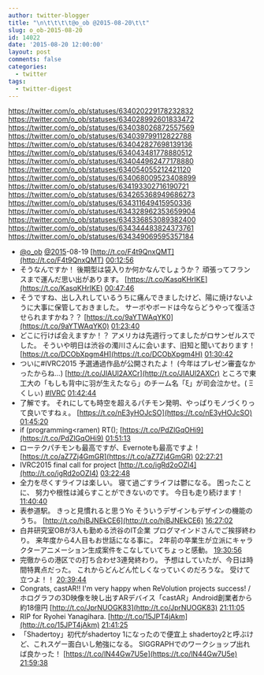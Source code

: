 ```yaml
---
author: twitter-blogger
title: "\n\t\t\t\t@o_ob @2015-08-20\t\t"
slug: o_ob-2015-08-20
id: 14022
date: '2015-08-20 12:00:00'
layout: post
comments: false
categories:
  - twitter
tags:
  - twitter-digest
---
```


https://twitter.com/o_ob/statuses/634020229178232832 https://twitter.com/o_ob/statuses/634028992601833472 https://twitter.com/o_ob/statuses/634038026872557569 https://twitter.com/o_ob/statuses/634039799112822788 https://twitter.com/o_ob/statuses/634042827698139136 https://twitter.com/o_ob/statuses/634043481778880512 https://twitter.com/o_ob/statuses/634044962477178880 https://twitter.com/o_ob/statuses/634054055212421120 https://twitter.com/o_ob/statuses/634068009523408899 https://twitter.com/o_ob/statuses/634193302716190721 https://twitter.com/o_ob/statuses/634265368949686273 https://twitter.com/o_ob/statuses/634311649415950336 https://twitter.com/o_ob/statuses/634328962353659904 https://twitter.com/o_ob/statuses/634336853089382400 https://twitter.com/o_ob/statuses/634344483824373761 https://twitter.com/o_ob/statuses/634349069595357184  

*   [@o_ob](https://twitter.com/o_ob) [@2015](https://twitter.com/2015)-08-19 [http://t.co/F4t9QnxQMT](http://t.co/F4t9QnxQMT) [00:12:56](https://twitter.com/o_ob/statuses/634020229178232832)
*   そうなんですか！ 後期型は袋入りか何かなんでしょうか？ 頑張ってフランスまで運んだ思い出があります。 [https://t.co/KasqKHrIKE](https://t.co/KasqKHrIKE) [00:47:46](https://twitter.com/o_ob/statuses/634028992601833472)
*   そうですね、出し入れしているうちに痛んできましたけど、陽に焼けないように大事に保管しておきました。 サーボやボードは今ならどうやって復活させられますかね？？ [https://t.co/9aYTWAqYK0](https://t.co/9aYTWAqYK0) [01:23:40](https://twitter.com/o_ob/statuses/634038026872557569)
*   どこに行けば会えますか！？ アメリカは先週行ってましたがロサンゼルスでした。 そういや明日は渋谷の濁川さんに会います、旧知と聞いております！ [https://t.co/DCObXpgm4H](https://t.co/DCObXpgm4H) [01:30:42](https://twitter.com/o_ob/statuses/634039799112822788)
*   ついに#IVRC2015 予選通過作品が公開されたよ！ (今年はプレゼン審査なかったからね...) [http://t.co/JIAUl2AXCr](http://t.co/JIAUl2AXCr) ところで東工大の「もしも背中に羽が生えたなら」のチーム名「ξ」が司会泣かせ。( Ξ くしぃ) [#IVRC](https://twitter.com/search?q=%23IVRC&src=hash) [01:42:44](https://twitter.com/o_ob/statuses/634042827698139136)
*   了解です。 それにしても時空を超えるパチモン発明、やっぱりモノづくりって良いですねぇ。 [https://t.co/nE3yHOJcSO](https://t.co/nE3yHOJcSO) [01:45:20](https://twitter.com/o_ob/statuses/634043481778880512)
*   if (programming<ramen) RT(); [https://t.co/PdZlGqOHi9](https://t.co/PdZlGqOHi9) [01:51:13](https://twitter.com/o_ob/statuses/634044962477178880)
*   ローテクパチモンも最高ですが、Evernoteも最高ですよ！ [https://t.co/aZ7Zj4GmGR](https://t.co/aZ7Zj4GmGR) [02:27:21](https://twitter.com/o_ob/statuses/634054055212421120)
*   IVRC2015 final call for project [http://t.co/igRd2oOZI4](http://t.co/igRd2oOZI4) [03:22:48](https://twitter.com/o_ob/statuses/634068009523408899)
*   全力を尽くすライフは楽しい。 寝て過ごすライフは鬱になる。 困ったことに、 努力や根性は減らすことができないのです。 今日も走り続けます！ [11:40:40](https://twitter.com/o_ob/statuses/634193302716190721)
*   表参道駅。 きっと見慣れると思うYo そういうデザインもデザインの機能のうち。 [http://t.co/hjBJNEkCE6](http://t.co/hjBJNEkCE6) [16:27:02](https://twitter.com/o_ob/statuses/634265368949686273)
*   白井研究室OBが3人も勤める渋谷のIT企業 プログマインドさんでご挨拶終わり。 来年度から4人目もお世話になる事に。 2年前の卒業生が立派にキャラクターアニメーション生成案件をこなしていてちょっと感動。 [19:30:56](https://twitter.com/o_ob/statuses/634311649415950336)
*   完徹からの港区での打ち合わせ3連発終わり。 予想はしていたが、今日は時間特異点だった。 これからどんどん忙しくなっていくのだろうな。 受けて立つよ！！ [20:39:44](https://twitter.com/o_ob/statuses/634328962353659904)
*   Congrats, castAR!! I'm very happy when ReVolution projects success! / ホログラフの3D映像を映し出すARデバイス「castAR」Android創業者から約18億円 [http://t.co/JprNUOGK83](http://t.co/JprNUOGK83) [21:11:05](https://twitter.com/o_ob/statuses/634336853089382400)
*   RIP for Ryohei Yanagihara. [http://t.co/15JPT4jAkm](http://t.co/15JPT4jAkm) [21:41:25](https://twitter.com/o_ob/statuses/634344483824373761)
*   「Shadertoy」初代がshadertoy 1になったので便宜上 shadertoy2と呼ぶけど、これスゲー面白いし勉強になる。 SIGGRAPHでのワークショップ出れば良かった！ [https://t.co/lN44Gw7U5e](https://t.co/lN44Gw7U5e) [21:59:38](https://twitter.com/o_ob/statuses/634349069595357184)